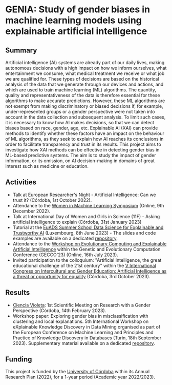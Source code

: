 # GENIA: Study of gender biases in machine learning models using explainable artificial intelligence

## Summary

Artificial intelligence (AI) systems are already part of our daily lives, making autonomous decisions with a high impact on how we inform ourselves, what entertainment we consume, what medical treatment we receive or what job we are qualified for. These types of decisions are based on the historical analysis of the data that we generate through our devices and actions, and which are used to train machine learning (ML) algorithms. The quantity, quality and representativeness of the data is therefore essential for these algorithms to make accurate predictions. However, these ML algorithms are not exempt from making discriminatory or biased decisions if, for example, under-represented groups or a gender perspective were not taken into account in the data collection and subsequent analysis. To limit such cases, it is necessary to know how AI makes decisions, so that we can detect biases based on race, gender, age, etc. Explainable AI (XAI) can provide methods to identify whether these factors have an impact on the behaviour of ML algorithms, as they seek to explain how AI reaches its conclusions in order to facilitate transparency and trust in its results. This project aims to investigate how XAI methods can be effective in detecting gender bias in ML-based predictive systems. The aim is to study the impact of gender information, or its omission, on AI decision-making in domains of great interest such as medicine or education.

## Activities

- Talk at European Researcher's Night - Artificial Intelligence: Can we trust it? (Córdoba, 1st October 2022).
- Attendance to the [Women in Machine Learning Symposium](https://www.youtube.com/playlist?list=PLQY2H8rRoyvwmodeNmu0jLIPDNlDXGeF-) (Online, 9th December 2022).
- Talk at International Day of Women and Girls in Science (11F) - Asking artificial intelligence to explain (Córdoba, 31st January 2023)
- Tutorial at the [EuADS Summer School Data Science for Explainable and Trustworthy AI](https://www.euads.org/fjkdlasjdiglsmdgkcxjhvckh/euads-summer-school-913/) (Luxembourg, 8th June 2023) - The slides and code examples are available on a dedicated [repository](https://github.com/aurorarq/euads-genderbias).
- Attendance to the [Workshop on Evolutionary Computing and Explainable Artificial Intelligence](https://ecxai.github.io/ecxai/workshop-2023.html) within the Genetic and Evolutionary Computation Conference (GECCO'23) (Online, 16th July 2023).
- Invited participation to the colloquium: "Artificial Intelligence, the great educational challenge of the 21st century" within the [V International Congress on Intercultural and Gender Education: Artificial Intelligence as a threat or opportunity for equality](http://www.uco.es/congresos/cieig/programa/) (Córdoba, 3rd October 2023).

## Results

- [Ciencia Violeta](https://github.com/aurorarq/genia/tree/main/uco-cienciavioleta): 1st Scientific Meeting on Research with a Gender Perspective (Córdoba, 14th February 2023).
- Workshop paper: Exploring gender bias in misclassification with clustering and local explanations. 5th International Workshop on eXplainable Knowledge Discovery in Data Mining organised as part of the European Conference on Machine Learning and Principles and Practice of Knowledge Discovery in Databases (Turin, 18th September 2023). Supplementary material available on a dedicated [repository](https://github.com/aurorarq/xkdd23-genderbias).

## Funding

This project is funded by the [University of Córdoba](https://www.uco.es/) within its Annual Research Plan (2022), for a 1-year period (Academic year 2022/2023).
